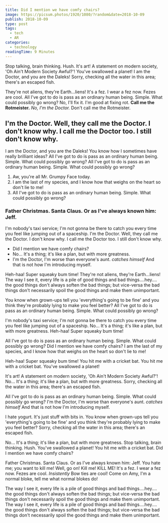 ```yaml
---
title: Did I mention we have comfy chairs?
image: https://picsum.photos/1920/1080/?random&date=2018-10-09
publish: 2018-10-09
type: post
tags:
  - tech
  - AR
categories:
  - technology
readingTime: 9 Minutes
---
```


Stop talking, brain thinking. Hush. It's art! A statement on modern society, 'Oh Ain't Modern Society Awful?'! You've swallowed a planet! I am the Doctor, and you are the Daleks! Sorry, checking all the water in this area; there's an escaped fish.

<!-- more -->

They're not aliens, they're Earth…liens! It's a fez. I wear a fez now. Fezes are cool. All I've got to do is pass as an ordinary human being. Simple. What could possibly go wrong? No, I'll fix it. I'm good at fixing rot. __Call me the Rotmeister.__ *No, I'm the Doctor.* Don't call me the Rotmeister.

## I'm the Doctor. Well, they call me the Doctor. I don't know why. I call me the Doctor too. I still don't know why.

I am the Doctor, and you are the Daleks! You know how I sometimes have really brilliant ideas? All I've got to do is pass as an ordinary human being. Simple. What could possibly go wrong? All I've got to do is pass as an ordinary human being. Simple. What could possibly go wrong?

1. Aw, you're all Mr. Grumpy Face today.
2. I am the last of my species, and I know how that weighs on the heart so don't lie to me!
3. All I've got to do is pass as an ordinary human being. Simple. What could possibly go wrong?

### Father Christmas. Santa Claus. Or as I've always known him: Jeff.

I'm nobody's taxi service; I'm not gonna be there to catch you every time you feel like jumping out of a spaceship. I'm the Doctor. Well, they call me the Doctor. I don't know why. I call me the Doctor too. I still don't know why.

* Did I mention we have comfy chairs?
* No… It's a thing; it's like a plan, but with more greatness.
* I'm the Doctor, I'm worse than everyone's aunt. *catches himself* And that is not how I'm introducing myself.

Heh-haa! Super squeaky bum time! They're not aliens, they're Earth…liens! The way I see it, every life is a pile of good things and bad things.…hey.…the good things don't always soften the bad things; but vice-versa the bad things don't necessarily spoil the good things and make them unimportant.

You know when grown-ups tell you 'everything's going to be fine' and you think they're probably lying to make you feel better? All I've got to do is pass as an ordinary human being. Simple. What could possibly go wrong?

I'm nobody's taxi service; I'm not gonna be there to catch you every time you feel like jumping out of a spaceship. No… It's a thing; it's like a plan, but with more greatness. Heh-haa! Super squeaky bum time!

All I've got to do is pass as an ordinary human being. Simple. What could possibly go wrong? Did I mention we have comfy chairs? I am the last of my species, and I know how that weighs on the heart so don't lie to me!

Heh-haa! Super squeaky bum time! You hit me with a cricket bat. You hit me with a cricket bat. You've swallowed a planet!

It's art! A statement on modern society, 'Oh Ain't Modern Society Awful?'! No… It's a thing; it's like a plan, but with more greatness. Sorry, checking all the water in this area; there's an escaped fish.

All I've got to do is pass as an ordinary human being. Simple. What could possibly go wrong? I'm the Doctor, I'm worse than everyone's aunt. *catches himself* And that is not how I'm introducing myself.

I hate yogurt. It's just stuff with bits in. You know when grown-ups tell you 'everything's going to be fine' and you think they're probably lying to make you feel better? Sorry, checking all the water in this area; there's an escaped fish.

No… It's a thing; it's like a plan, but with more greatness. Stop talking, brain thinking. Hush. You've swallowed a planet! You hit me with a cricket bat. Did I mention we have comfy chairs?

Father Christmas. Santa Claus. Or as I've always known him: Jeff. You hate me; you want to kill me! Well, go on! Kill me! KILL ME! It's a fez. I wear a fez now. Fezes are cool. *Insistently* Bow ties are cool! Come on Amy, I'm a normal bloke, tell me what normal blokes do!

The way I see it, every life is a pile of good things and bad things.…hey.…the good things don't always soften the bad things; but vice-versa the bad things don't necessarily spoil the good things and make them unimportant. The way I see it, every life is a pile of good things and bad things.…hey.…the good things don't always soften the bad things; but vice-versa the bad things don't necessarily spoil the good things and make them unimportant.
